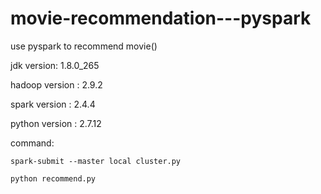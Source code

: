 # movie-recommendation---pyspark

use pyspark to recommend movie()

jdk version: 1.8.0_265

hadoop version : 2.9.2

spark version : 2.4.4

python version : 2.7.12

command:

`spark-submit --master local cluster.py`

`python recommend.py`